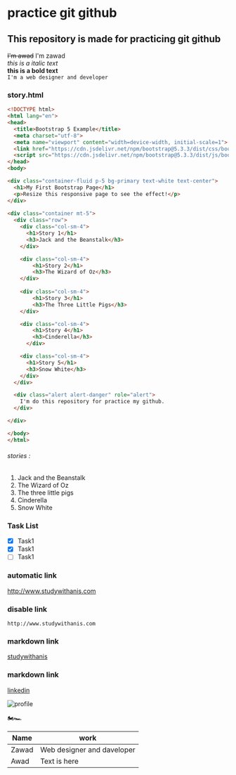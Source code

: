 # practice git github  

## This repository is made for practicing git github

~~I'm awad~~ I'm zawad  
_this is a italic text_  
__this is a bold text__  
`I'm a web designer and developer`

### story.html

```html
<!DOCTYPE html>
<html lang="en">
<head>
  <title>Bootstrap 5 Example</title>
  <meta charset="utf-8">
  <meta name="viewport" content="width=device-width, initial-scale=1">
  <link href="https://cdn.jsdelivr.net/npm/bootstrap@5.3.3/dist/css/bootstrap.min.css" rel="stylesheet">
  <script src="https://cdn.jsdelivr.net/npm/bootstrap@5.3.3/dist/js/bootstrap.bundle.min.js"></script>
</head>
<body>

<div class="container-fluid p-5 bg-primary text-white text-center">
  <h1>My First Bootstrap Page</h1>
  <p>Resize this responsive page to see the effect!</p> 
</div>
  
<div class="container mt-5">
  <div class="row">
    <div class="col-sm-4">
      <h1>Story 1</h1>
      <h3>Jack and the Beanstalk</h3>
    </div>

    <div class="col-sm-4">
        <h1>Story 2</h1>
        <h3>The Wizard of Oz</h3>
    </div>
    
    <div class="col-sm-4">
        <h1>Story 3</h1>
        <h3>The Three Little Pigs</h3>
    </div>

    <div class="col-sm-4">
        <h1>Story 4</h1>
        <h3>Cinderella</h3>
      </div>

    <div class="col-sm-4">
      <h1>Story 5</h1> 
      <h3>Snow White</h3>
    </div>
  </div>

  <div class="alert alert-danger" role="alert">
    I'm do this repository for practice my github.
  </div>

</div>

</body>
</html>

```

###### stories :
1.  Jack and the Beanstalk
2.  The Wizard of Oz
3.  The three little pigs
4.  Cinderella
5.  Snow White

### Task List
- [x] Task1
- [x] Task1
- [ ] Task1

### automatic link

http://www.studywithanis.com

### disable link

`http://www.studywithanis.com`

### markdown link 

[studywithanis](http://www.studywithanis.com)

### markdown link 

[linkedin][linkedinlink]

![profile](./zawad.jpg)

<!-- all link is here -->
[linkedinlink]: https://www.linkedin.com/in/md-zawad-islam-chowdhury-976772330/
🏍️🏎️  

| Name         | work                  |
| ------------ | ---------------------- |
|Zawad |Web designer and  daveloper    |
| Awad | Text is here|

